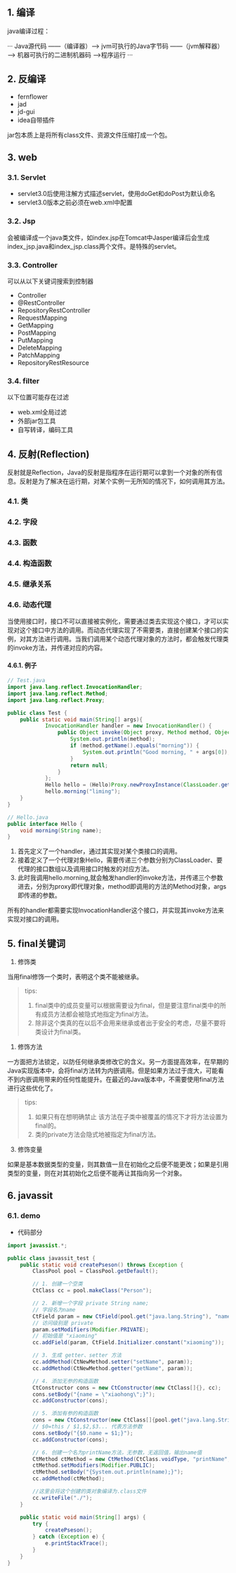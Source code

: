 ## 1. 编译

java编译过程：

···
Java源代码 ——（编译器）——> jvm可执行的Java字节码 ——（jvm解释器）——> 机器可执行的二进制机器码 ——>程序运行
···

## 2. 反编译

- fernflower
- jad
- jd-gui
- idea自带插件

jar包本质上是将所有class文件、资源文件压缩打成一个包。

## 3. web

### 3.1. Servlet

- servlet3.0后使用注解方式描述servlet，使用doGet和doPost为默认命名
- servlet3.0版本之前必须在web.xml中配置

### 3.2. Jsp

会被编译成一个java类文件，如index.jsp在Tomcat中Jasper编译后会生成index_jsp.java和index_jsp.class两个文件。是特殊的servlet。

### 3.3. Controller

可以从以下关键词搜索到控制器

- Controller
- @RestController
- RepositoryRestController
- RequestMapping
- GetMapping
- PostMapping
- PutMapping
- DeleteMapping
- PatchMapping
- RepositoryRestResource

### 3.4. filter

以下位置可能存在过滤

- web.xml全局过滤
- 外部jar包工具
- 自写转译，编码工具


## 4. 反射(Reflection)

反射就是Reflection，Java的反射是指程序在运行期可以拿到一个对象的所有信息。反射是为了解决在运行期，对某个实例一无所知的情况下，如何调用其方法。

### 4.1. 类

<!-- TODO -->

### 4.2. 字段

<!-- TODO -->

### 4.3. 函数

<!-- TODO -->

### 4.4. 构造函数

<!-- TODO -->

### 4.5. 继承关系

<!-- TODO -->

### 4.6. 动态代理

当使用接口时，接口不可以直接被实例化，需要通过类去实现这个接口，才可以实现对这个接口中方法的调用。而动态代理实现了不需要类，直接创建某个接口的实例，对其方法进行调用。当我们调用某个动态代理对象的方法时，都会触发代理类的invoke方法，并传递对应的内容。

#### 4.6.1. 例子

``` java
// Test.java
import java.lang.reflect.InvocationHandler;
import java.lang.reflect.Method;
import java.lang.reflect.Proxy;

public class Test {
    public static void main(String[] args){
            InvocationHandler handler = new InvocationHandler() {
                public Object invoke(Object proxy, Method method, Object[] args) throws Throwable {
                    System.out.println(method);
                    if (method.getName().equals("morning")) {
                        System.out.println("Good morning, " + args[0]);
                    }
                    return null;
                }
            };
            Hello hello = (Hello)Proxy.newProxyInstance(ClassLoader.getSystemClassLoader(), new Class[]{Hello.class}, handler);
            hello.morning("liming");
    }
}

// Hello.java
public interface Hello {
    void morning(String name);
}
```

1. 首先定义了一个handler，通过其实现对某个类接口的调用。
2. 接着定义了一个代理对象Hello，需要传递三个参数分别为ClassLoader、要代理的接口数组以及调用接口时触发的对应方法。
3. 此时我调用hello.morning,就会触发handler的invoke方法，并传递三个参数进去，分别为proxy即代理对象，method即调用的方法的Method对象，args即传递的参数。

所有的handler都需要实现InvocationHandler这个接口，并实现其invoke方法来实现对接口的调用。

## 5. final关键词

1. 修饰类

当用final修饰一个类时，表明这个类不能被继承。

> tips:
> 1. final类中的成员变量可以根据需要设为final，但是要注意final类中的所有成员方法都会被隐式地指定为final方法。
> 2. 除非这个类真的在以后不会用来继承或者出于安全的考虑，尽量不要将类设计为final类。

1. 修饰方法

一方面把方法锁定，以防任何继承类修改它的含义。另一方面提高效率，在早期的Java实现版本中，会将final方法转为内嵌调用。但是如果方法过于庞大，可能看不到内嵌调用带来的任何性能提升。在最近的Java版本中，不需要使用final方法进行这些优化了。

> tips:
> 1. 如果只有在想明确禁止 该方法在子类中被覆盖的情况下才将方法设置为final的。
> 2. 类的private方法会隐式地被指定为final方法。


3. 修饰变量

如果是基本数据类型的变量，则其数值一旦在初始化之后便不能更改；如果是引用类型的变量，则在对其初始化之后便不能再让其指向另一个对象。

## 6. javassit

### 6.1. demo

- 代码部分

``` java
import javassist.*;

public class javassit_test {
    public static void createPseson() throws Exception {
        ClassPool pool = ClassPool.getDefault();

        // 1. 创建一个空类
        CtClass cc = pool.makeClass("Person");

        // 2. 新增一个字段 private String name;
        // 字段名为name
        CtField param = new CtField(pool.get("java.lang.String"), "name", cc);
        // 访问级别是 private
        param.setModifiers(Modifier.PRIVATE);
        // 初始值是 "xiaoming"
        cc.addField(param, CtField.Initializer.constant("xiaoming"));

        // 3. 生成 getter、setter 方法
        cc.addMethod(CtNewMethod.setter("setName", param));
        cc.addMethod(CtNewMethod.getter("getName", param));

        // 4. 添加无参的构造函数
        CtConstructor cons = new CtConstructor(new CtClass[]{}, cc);
        cons.setBody("{name = \"xiaohong\";}");
        cc.addConstructor(cons);

        // 5. 添加有参的构造函数
        cons = new CtConstructor(new CtClass[]{pool.get("java.lang.String")}, cc);
        // $0=this / $1,$2,$3... 代表方法参数
        cons.setBody("{$0.name = $1;}");
        cc.addConstructor(cons);

        // 6. 创建一个名为printName方法，无参数，无返回值，输出name值
        CtMethod ctMethod = new CtMethod(CtClass.voidType, "printName", new CtClass[]{}, cc);
        ctMethod.setModifiers(Modifier.PUBLIC);
        ctMethod.setBody("{System.out.println(name);}");
        cc.addMethod(ctMethod);

        //这里会将这个创建的类对象编译为.class文件
        cc.writeFile("./");
    }

    public static void main(String[] args) {
        try {
            createPseson();
        } catch (Exception e) {
            e.printStackTrace();
        }
    }
}
```




